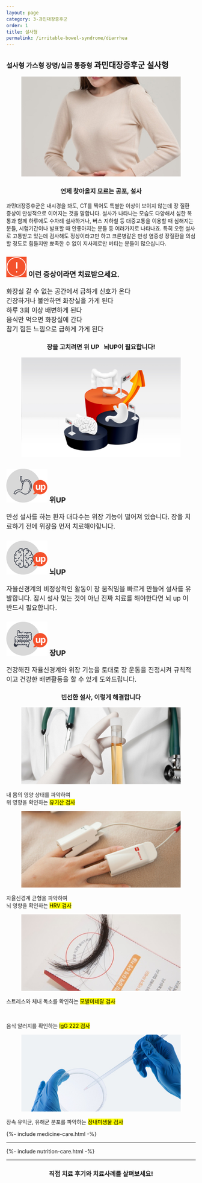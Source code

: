 ```yaml
---
layout: page
category: 3-과민대장증후군
order: 1
title: 설사형
permalink: /irritable-bowel-syndrome/diarrhea
---
```


<style>
.page-content,
.content-caution p,
.content-iconcard p,
.call-to-action a, .call-to-action button {
  font-size:17px;
}
main > h3,
.content-caution h3,
.content-iconcard h3 {
  font-size:19px;
}
</style>

<h2 class="content-heading">
  <small>설사형 가스형 장명/실금 통증형</small>
  <strong>과민대장증후군</strong> 설사형
</h2>

<figure>
  <img src="/assets/20190626090250.jpg" alt="">
</figure>

<h3 style="text-align:center">언제 찾아올지 모르는 공포, 설사</h3>
<p>과민대장증후군은 내시경을 봐도, CT를 찍어도 특별한 이상이 보이지 않는데 장 질환 증상이 만성적으로 이어지는 것을 말합니다. 설사가 나타나는 모습도 다양해서 심한 복통과 함께 하루에도 수차례 설사하거나, 버스 지하철 등 대중교통을 이용할 때 심해지는 분들, 시험기간이나 발표할 때 안좋아지는 분들 등 여러가지로 나타나죠. 특히 오랜 설사로 고통받고 있는데 검사해도 정상이라고만 하고 크론병같은 만성 염증성 장질환을 의심할 정도로 힘들지만 뾰족한 수 없이 지사제로만 버티는 분들이 많으십니다.</p>

<div class="content-caution">
  <h3>
    <img src="/assets/icon-warning.svg" alt="">
    이런 증상이라면 치료받으세요.
  </h3>
  <p>
    화장실 갈 수 없는 공간에서 급하게 신호가 온다<br>
    긴장하거나 불안하면 화장실을 가게 된다<br>
    하루 3회 이상 배변하게 된다<br>
    음식만 먹으면 화장실에 간다<br>
    참기 힘든 느낌으로 급하게 가게 된다
  </p>
</div>

<h3 style="text-align:center">장을 고치려면 <strong>위 UP &nbsp; 뇌UP</strong>이 필요합니다!</h3>
<figure>
  <img src="/assets/img-podium-bowels.jpg" alt="">
</figure>
<div class="content-iconcard">
  <h3>
    <img src="/assets/icon-up-stomach.svg" alt="">
    위UP
  </h3>
  <p>만성 설사를 하는 환자 대다수는 위장 기능이 떨어져 있습니다. 장을 치료하기 전에 위장을 먼저 치료해야합니다.</p>
</div>
<div class="content-iconcard">
  <h3>
    <img src="/assets/icon-up-brain.svg" alt="">
    뇌UP
  </h3>
  <p>자율신경계의 비정상적인 활동이 장 움직임을 빠르게 만들어 설사를 유발합니다. 잠시 설사 멎는 것이 아닌 진짜 치료를 해야한다면 뇌 up 이 반드시 필요합니다.</p>
</div>
<div class="content-iconcard">
  <h3>
    <img src="/assets/icon-up-bowels.svg" alt="">
    장UP
  </h3>
  <p>건강해진 자율신경계와 위장 기능을 토대로 장 운동을 진정시켜 규칙적이고 건강한 배변활동을 할 수 있게 도와드립니다.</p>
</div>

<h3 style="text-align:center">빈선한 설사, 이렇게 해결합니다</h3>
<div class="content-casecard">
  <figure><img src="/assets/20190617103735.jpg" alt=""></figure>
  <p>내 몸의 영양 상태를 파악하여<br>위 영향을 확인하는 <mark>유기산 검사</mark></p>
</div>
<div class="content-casecard">
  <figure><img src="/assets/20190617105915.jpg" alt=""></figure>
  <p>자율신경계 균형을 파악하여<br>뇌 영향을 확인하는 <mark>HRV 검사</mark></p>
</div>
<div class="content-casecard">
  <figure><img src="/assets/20190625085033.jpg" alt=""></figure>
  <p>스트레스와 체내 독소를 확인하는 <mark>모발미네랄 검사</mark></p>
</div>
<div class="content-casecard">
  <figure><img src="https://via.placeholder.com/438x210" alt=""></figure>
  <p>음식 알러지를 확인하는 <mark>IgG 222 검사</mark></p>
</div>
<div class="content-casecard">
  <figure><img src="/assets/20190617105953.jpg" alt=""></figure>
  <p>장속 유익균, 유해균 분포를 파악하는 <mark>장내미생물 검사</mark></p>
</div>

{%- include medicine-care.html -%}

<hr>

{%- include nutrition-care.html -%}

<hr>

<h3 style="text-align:center">직접 <strong>치료 후기와 치료사례</strong>를 살펴보세요!</h3>
<figure>
  <img src="https://via.placeholder.com/1920x1080?text=Video Embed" alt="">
</figure>
